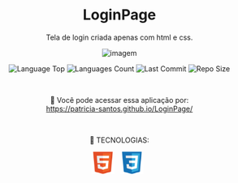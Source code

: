 

<div align="center">

  # LoginPage
  
  Tela de login criada apenas com html e css.

  <p ><img  src="https://cdn.discordapp.com/attachments/959617161721184280/989642134825103460/Git.jpg" width="70%" alt="imagem" >

  <p>
  <img  alt="Language Top"  src="https://img.shields.io/github/languages/top/Patricia-Santos/MaratonaExplorer">
  <img  alt="Languages Count"  src="https://img.shields.io/github/languages/count/Patricia-Santos/MaratonaExplorer">
  <img  alt="Last Commit"  src="https://img.shields.io/github/last-commit/Patricia-Santos/MaratonaExplorer">
  <img  alt="Repo Size"  src="https://img.shields.io/github/repo-size/Patricia-Santos/MaratonaExplorer">
  </p>

  <br> 
  
  🧩 Você pode acessar essa aplicação por: <br>
  https://patricia-santos.github.io/LoginPage/
  
  <br>

  🤖 TECNOLOGIAS:

  <img src="https://raw.githubusercontent.com/devicons/devicon/master/icons/html5/html5-original.svg" alt="imagem" width="45"> &nbsp;
  <img src="https://raw.githubusercontent.com/devicons/devicon/master/icons/css3/css3-original.svg" alt="imagem" width="45"> &nbsp;
  
</div
